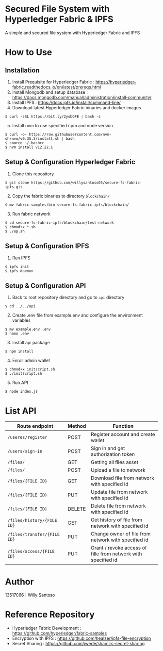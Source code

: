 # Secured File System with Hyperledger Fabric & IPFS

A simple and secured file system with Hyperledger Fabric and IPFS

# How to Use

## Installation

1. Install Prequisite for Hyperledger Fabric : https://hyperledger-fabric.readthedocs.io/en/latest/prereqs.html
2. Install Mongodb and setup database : https://docs.mongodb.com/manual/administration/install-community/
3. Install IPFS : https://docs.ipfs.io/install/command-line/
4. Download latest Hyperledger Fabric binaries and docker images

```
$ curl -sSL https://bit.ly/2ysbOFE | bash -s
```

5. Install nvm to use specified npm and node version

```
$ curl -o- https://raw.githubusercontent.com/nvm-sh/nvm/v0.35.3/install.sh | bash
$ source ~/.bashrc
$ nvm install v12.22.1
```

## Setup & Configuration Hyperledger Fabric

1. Clone this repository

```
$ git clone https://github.com/willysantoso05/secure-fs-fabric-ipfs.git
```

2. Copy the fabric binaries to directory `blockchain/`

```
$ mv fabric-samples/bin secure-fs-fabric-ipfs/blockchain/
```

3. Run fabric network

```
$ cd secure-fs-fabric-ipfs/blockchain/test-network
$ chmod+x *.sh
$ ./up.sh
```

## Setup & Configuration IPFS

1. Run IPFS

```
$ ipfs init
$ ipfs daemon
```

## Setup & Configuration API

1. Back to root repository directory and go to `api` directory

```
$ cd ../../api
```

2. Create .env file from example.env and configure the environment variables

```
$ mv example.env .env
$ nano .env
```

3. Install api package

```
$ npm install
```

4. Enroll admin wallet

```
$ chmod+x initscript.sh
$ ./initscript.sh
```

5. Run API

```
$ node index.js
```

# List API

| Route endpoint              | Method | Function                                                      |
| --------------------------- | ------ | ------------------------------------------------------------- |
| `/useres/register`          | POST   | Register account and create wallet                            |
| `/users/sign-in`            | POST   | Sign in and get authorization token                           |
| `/files/`                   | GET    | Getting all files asset                                       |
| `/files/`                   | POST   | Upload a file to network                                      |
| `/files/{FILE ID}`          | GET    | Download file from network with specified id                  |
| `/files/{FILE ID}`          | PUT    | Update file from network with specified id                    |
| `/files/{FILE ID}`          | DELETE | Delete file from network with specified id                    |
| `/files/history/{FILE ID}`  | GET    | Get history of file from network with specified id            |
| `/files/transfer/{FILE ID}` | PUT    | Change owner of file from network with specified id           |
| `/files/access/{FILE ID}`   | PUT    | Grant / revoke access of fille from network with specified id |

# Author

13517066 | Willy Santoso

# Reference Repository

- Hyperledger Fabric Development : https://github.com/hyperledger/fabric-samples
- Encryption with IPFS : https://github.com/healzer/ipfs-file-encryption
- Secret Sharing : https://github.com/jwerle/shamirs-secret-sharing
